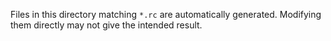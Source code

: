 Files in this directory matching `*.rc` are automatically generated.  Modifying them directly
may not give the intended result.
